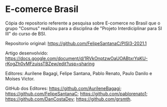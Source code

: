 # E-comerce Brasil
 Cópia do repositorio referente a pesquisa sobre E-comerce no Brasil que o grupo "Cosmus" realizou para a disciplina de "Projeto Interdiciplinar para SI III" do curso de BSI. 

Repositorio original: https://github.com/FelipeSantanaC/PISI3-2021.1

Artigo desenvolvido: https://docs.google.com/document/d/1RVkOnptzwOaUOABtxrYqKU-rKogZh0vMFzuissTBZew/edit?usp=sharing

Editores: Aurilene Bagagi, Felipe Santana, Pablo Renato, Paulo Danilo e Moíses Victor.

GitHub dos Editores: 
  https://github.com/AurileneBagagi;
  https://github.com/FelipeSantanaC;
  https://github.com/pablorenato1;
  https://github.com/DanCostaDev;
  https://github.com/grsmth.
